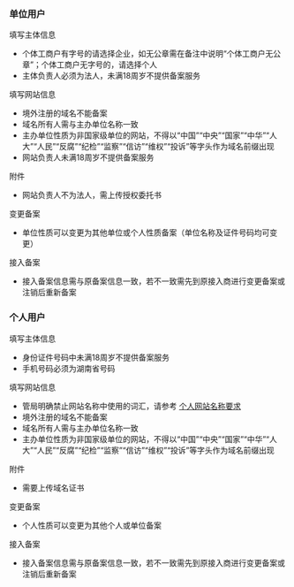 

### 单位用户

填写主体信息

* 个体工商户有字号的请选择企业，如无公章需在备注中说明“个体工商户无公章”；个体工商户无字号的，请选择个人
* 主体负责人必须为法人，未满18周岁不提供备案服务

填写网站信息

* 境外注册的域名不能备案
* 域名所有人需与主办单位名称一致
* 主办单位性质为非国家级单位的网站，不得以“中国”“中央”“国家”“中华”“人大”“人民”“反腐”“纪检”“监察”“信访”“维权”“投诉”等字头作为域名前缀出现
* 网站负责人未满18周岁不提供备案服务

附件
* 网站负责人不为法人，需上传授权委托书

变更备案

* 单位性质可以变更为其他单位或个人性质备案（单位名称及证件号码均可变更）

接入备案

* 接入备案信息需与原备案信息一致，若不一致需先到原接入商进行变更备案或注销后重新备案

### 个人用户

填写主体信息

* 身份证件号码中未满18周岁不提供备案服务
* 手机号码必须为湖南省号码

填写网站信息

* 管局明确禁止网站名称中使用的词汇，请参考 [个人网站名称要求](../备案基础知识/个人网站名称要求.md)
* 境外注册的域名不能备案
* 域名所有人需与主办单位名称一致
* 主办单位性质为非国家级单位的网站，不得以“中国”“中央”“国家”“中华”“人大”“人民”“反腐”“纪检”“监察”“信访”“维权”“投诉”等字头作为域名前缀出现

附件
* 需要上传域名证书

变更备案

* 个人性质可以变更为其他个人或单位备案
 
接入备案

* 接入备案信息需与原备案信息一致，若不一致需先到原接入商进行变更备案或注销后重新备案


